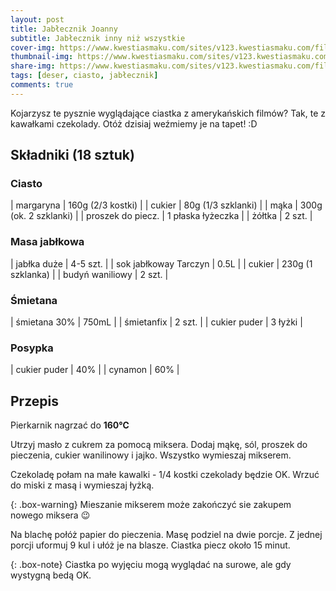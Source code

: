 ```yaml
---
layout: post
title: Jabłecznik Joanny
subtitle: Jabłecznik inny niż wszystkie
cover-img: https://www.kwestiasmaku.com/sites/v123.kwestiasmaku.com/files/chocolate_chip_cookies_00_1.jpg #duży obrazek w tle
thumbnail-img: https://www.kwestiasmaku.com/sites/v123.kwestiasmaku.com/files/chocolate_chip_cookies_00_1.jpg #mały obrazek na stronę główną
share-img: https://www.kwestiasmaku.com/sites/v123.kwestiasmaku.com/files/chocolate_chip_cookies_00_1.jpg #obrazek przy udostępnianiu 
tags: [deser, ciasto, jabłecznik]
comments: true
---
```


Kojarzysz te pysznie wyglądające ciastka z amerykańskich filmów? 
Tak, te z kawałkami czekolady.
Otóż dzisiaj weźmiemy je na tapet! :D

## Składniki (18 sztuk)

### Ciasto

| margaryna | 160g (2/3 kostki) |
| cukier | 80g (1/3 szklanki) |
| mąka | 300g (ok. 2 szklanki) |
| proszek do piecz. | 1 płaska łyżeczka |
| żółtka | 2 szt. |

### Masa jabłkowa

| jabłka duże | 4-5 szt. |
| sok jabłkoway Tarczyn | 0.5L |
| cukier | 230g (1 szklanka) |
| budyń waniliowy | 2 szt. |

### Śmietana

| śmietana 30% | 750mL |
| śmietanfix | 2 szt. |
| cukier puder | 3 łyżki |

### Posypka

| cukier puder | 40% |
| cynamon | 60% |

## Przepis

Pierkarnik nagrzać do **160℃**

Utrzyj masło z cukrem za pomocą miksera. 
Dodaj mąkę, sól, proszek do pieczenia, cukier wanilinowy i jajko.
Wszystko wymieszaj mikserem. 

Czekoladę połam na małe kawalki - 1/4 kostki czekolady będzie OK.
Wrzuć do miski z masą i wymieszaj łyżką.

{: .box-warning}
Mieszanie mikserem może zakończyć sie zakupem nowego miksera 😉

Na blachę połóż papier do pieczenia.
Masę podziel na dwie porcje.
Z jednej porcji uformuj 9 kul i ułóż je na blasze.
Ciastka piecz około 15 minut.

{: .box-note}
Ciastka po wyjęciu mogą wyglądać na surowe, ale gdy wystygną bedą OK.